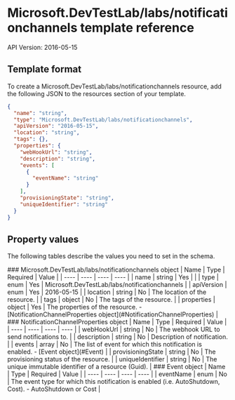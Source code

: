 # Microsoft.DevTestLab/labs/notificationchannels template reference
API Version: 2016-05-15
## Template format

To create a Microsoft.DevTestLab/labs/notificationchannels resource, add the following JSON to the resources section of your template.

```json
{
  "name": "string",
  "type": "Microsoft.DevTestLab/labs/notificationchannels",
  "apiVersion": "2016-05-15",
  "location": "string",
  "tags": {},
  "properties": {
    "webHookUrl": "string",
    "description": "string",
    "events": [
      {
        "eventName": "string"
      }
    ],
    "provisioningState": "string",
    "uniqueIdentifier": "string"
  }
}
```
## Property values

The following tables describe the values you need to set in the schema.

<a id="Microsoft.DevTestLab/labs/notificationchannels" />
### Microsoft.DevTestLab/labs/notificationchannels object
|  Name | Type | Required | Value |
|  ---- | ---- | ---- | ---- |
|  name | string | Yes |  |
|  type | enum | Yes | Microsoft.DevTestLab/labs/notificationchannels |
|  apiVersion | enum | Yes | 2016-05-15 |
|  location | string | No | The location of the resource. |
|  tags | object | No | The tags of the resource. |
|  properties | object | Yes | The properties of the resource. - [NotificationChannelProperties object](#NotificationChannelProperties) |


<a id="NotificationChannelProperties" />
### NotificationChannelProperties object
|  Name | Type | Required | Value |
|  ---- | ---- | ---- | ---- |
|  webHookUrl | string | No | The webhook URL to send notifications to. |
|  description | string | No | Description of notification. |
|  events | array | No | The list of event for which this notification is enabled. - [Event object](#Event) |
|  provisioningState | string | No | The provisioning status of the resource. |
|  uniqueIdentifier | string | No | The unique immutable identifier of a resource (Guid). |


<a id="Event" />
### Event object
|  Name | Type | Required | Value |
|  ---- | ---- | ---- | ---- |
|  eventName | enum | No | The event type for which this notification is enabled (i.e. AutoShutdown, Cost). - AutoShutdown or Cost |

